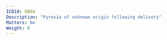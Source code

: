 ```yaml
---
ICD10: O864
Description: "Pyrexia of unknown origin following delivery"
Matters: No
Weight: 0
---
```

